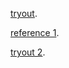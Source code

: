 
[tryout](https://faye12.github.io/CodeWord/majorProject/tryout1/majorProject_tryout1/).

[reference 1](https://faye12.github.io/CodeWord/majorProject/tryout1/majorProject_reference1/).

[tryout 2](https://faye12.github.io/CodeWord/majorProject/tryout1/majorProject_tryout2/).


